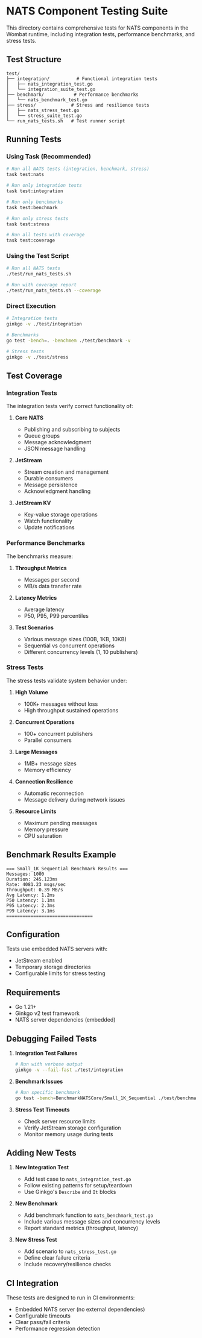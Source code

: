 # NATS Component Testing Suite

This directory contains comprehensive tests for NATS components in the Wombat runtime, including integration tests, performance benchmarks, and stress tests.

## Test Structure

```
test/
├── integration/          # Functional integration tests
│   ├── nats_integration_test.go
│   └── integration_suite_test.go
├── benchmark/           # Performance benchmarks
│   └── nats_benchmark_test.go
├── stress/             # Stress and resilience tests
│   ├── nats_stress_test.go
│   └── stress_suite_test.go
└── run_nats_tests.sh   # Test runner script
```

## Running Tests

### Using Task (Recommended)

```bash
# Run all NATS tests (integration, benchmark, stress)
task test:nats

# Run only integration tests
task test:integration

# Run only benchmarks
task test:benchmark

# Run only stress tests
task test:stress

# Run all tests with coverage
task test:coverage
```

### Using the Test Script

```bash
# Run all NATS tests
./test/run_nats_tests.sh

# Run with coverage report
./test/run_nats_tests.sh --coverage
```

### Direct Execution

```bash
# Integration tests
ginkgo -v ./test/integration

# Benchmarks
go test -bench=. -benchmem ./test/benchmark -v

# Stress tests
ginkgo -v ./test/stress
```

## Test Coverage

### Integration Tests

The integration tests verify correct functionality of:

1. **Core NATS**
   - Publishing and subscribing to subjects
   - Queue groups
   - Message acknowledgment
   - JSON message handling

2. **JetStream**
   - Stream creation and management
   - Durable consumers
   - Message persistence
   - Acknowledgment handling

3. **JetStream KV**
   - Key-value storage operations
   - Watch functionality
   - Update notifications

### Performance Benchmarks

The benchmarks measure:

1. **Throughput Metrics**
   - Messages per second
   - MB/s data transfer rate

2. **Latency Metrics**
   - Average latency
   - P50, P95, P99 percentiles

3. **Test Scenarios**
   - Various message sizes (100B, 1KB, 10KB)
   - Sequential vs concurrent operations
   - Different concurrency levels (1, 10 publishers)

### Stress Tests

The stress tests validate system behavior under:

1. **High Volume**
   - 100K+ messages without loss
   - High throughput sustained operations

2. **Concurrent Operations**
   - 100+ concurrent publishers
   - Parallel consumers

3. **Large Messages**
   - 1MB+ message sizes
   - Memory efficiency

4. **Connection Resilience**
   - Automatic reconnection
   - Message delivery during network issues

5. **Resource Limits**
   - Maximum pending messages
   - Memory pressure
   - CPU saturation

## Benchmark Results Example

```
=== Small_1K_Sequential Benchmark Results ===
Messages: 1000
Duration: 245.123ms
Rate: 4081.23 msgs/sec
Throughput: 0.39 MB/s
Avg Latency: 1.2ms
P50 Latency: 1.1ms
P95 Latency: 2.3ms
P99 Latency: 3.1ms
================================
```

## Configuration

Tests use embedded NATS servers with:
- JetStream enabled
- Temporary storage directories
- Configurable limits for stress testing

## Requirements

- Go 1.21+
- Ginkgo v2 test framework
- NATS server dependencies (embedded)

## Debugging Failed Tests

1. **Integration Test Failures**
   ```bash
   # Run with verbose output
   ginkgo -v --fail-fast ./test/integration
   ```

2. **Benchmark Issues**
   ```bash
   # Run specific benchmark
   go test -bench=BenchmarkNATSCore/Small_1K_Sequential ./test/benchmark -v
   ```

3. **Stress Test Timeouts**
   - Check server resource limits
   - Verify JetStream storage configuration
   - Monitor memory usage during tests

## Adding New Tests

1. **New Integration Test**
   - Add test case to `nats_integration_test.go`
   - Follow existing patterns for setup/teardown
   - Use Ginkgo's `Describe` and `It` blocks

2. **New Benchmark**
   - Add benchmark function to `nats_benchmark_test.go`
   - Include various message sizes and concurrency levels
   - Report standard metrics (throughput, latency)

3. **New Stress Test**
   - Add scenario to `nats_stress_test.go`
   - Define clear failure criteria
   - Include recovery/resilience checks

## CI Integration

These tests are designed to run in CI environments:
- Embedded NATS server (no external dependencies)
- Configurable timeouts
- Clear pass/fail criteria
- Performance regression detection